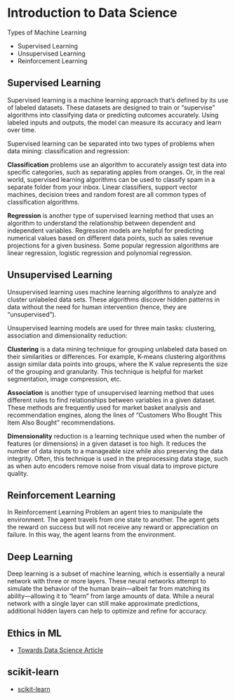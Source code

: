 # Introduction to Data Science

Types of Machine Learning

* Supervised Learning
* Unsupervised Learning
* Reinforcement Learning

## Supervised Learning
Supervised learning is a machine learning approach that’s defined by its use of labeled datasets. These datasets are designed to train or “supervise” algorithms into classifying data or predicting outcomes accurately. Using labeled inputs and outputs, the model can measure its accuracy and learn over time.

Supervised learning can be separated into two types of problems when data mining: classification and regression:

**Classification** problems use an algorithm to accurately assign test data into specific categories, such as separating apples from oranges. Or, in the real world, supervised learning algorithms can be used to classify spam in a separate folder from your inbox. Linear classifiers, support vector machines, decision trees and random forest are all common types of classification algorithms.

**Regression** is another type of supervised learning method that uses an algorithm to understand the relationship between dependent and independent variables. Regression models are helpful for predicting numerical values based on different data points, such as sales revenue projections for a given business. Some popular regression algorithms are linear regression, logistic regression and polynomial regression.


## Unsupervised Learning
Unsupervised learning uses machine learning algorithms to analyze and cluster unlabeled data sets. These algorithms discover hidden patterns in data without the need for human intervention (hence, they are “unsupervised”).

Unsupervised learning models are used for three main tasks: clustering, association and dimensionality reduction:

**Clustering** is a data mining technique for grouping unlabeled data based on their similarities or differences. For example, K-means clustering algorithms assign similar data points into groups, where the K value represents the size of the grouping and granularity. This technique is helpful for market segmentation, image compression, etc.

**Association** is another type of unsupervised learning method that uses different rules to find relationships between variables in a given dataset. These methods are frequently used for market basket analysis and recommendation engines, along the lines of “Customers Who Bought This Item Also Bought” recommendations.

**Dimensionality** reduction is a learning technique used when the number of features  (or dimensions) in a given dataset is too high. It reduces the number of data inputs to a manageable size while also preserving the data integrity. Often, this technique is used in the preprocessing data stage, such as when auto encoders remove noise from visual data to improve picture quality.

## Reinforcement Learning
In Reinforcement Learning Problem an agent tries to manipulate the environment. The agent travels from one state to another. The agent gets the reward on success but will not receive any reward or appreciation on failure. In this way, the agent learns from the environment.

## Deep Learning
Deep learning is a subset of machine learning, which is essentially a neural network with three or more layers. These neural networks attempt to simulate the behavior of the human brain—albeit far from matching its ability—allowing it to “learn” from large amounts of data. While a neural network with a single layer can still make approximate predictions, additional hidden layers can help to optimize and refine for accuracy.

## Ethics in ML

- [Towards Data Science Article](https://towardsdatascience.com/ethics-in-machine-learning-9fa5b1aadc12)

## scikit-learn
- [scikit-learn](https://scikit-learn.org/stable/)